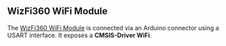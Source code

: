 WizFi360 WiFi Module
--------------------
The [WizFi360 WiFi Module](https://www2.keil.com/iot/shields/wizfi360) 
is connected via an Arduino connector using a USART interface.
It exposes a **CMSIS-Driver WiFi**.
